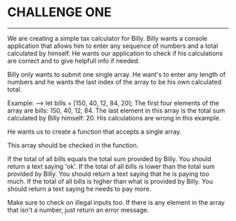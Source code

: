 # CHALLENGE ONE
---------------------------
We are creating a simple tax calculator for Billy. Billy wants a console application that allows him to enter any sequence of numbers and a total calculated by himself. He wants our application to check if his calculations are correct and to give helpfull info if needed.  

Billy only wants to submit one single array. He want's to enter any length of numbers and he wants the last index of the array to be his own calculated total. 

Example: 
--> 
let bills = [150, 40, 12, 84, 20];
The first four elements of the array are bills: 150, 40, 12, 84.
The last element in this array is the total sum calculated by Billy himself: 20. His calculations are wrong in this example. 

He wants us to create a function that accepts a single array. 

This array should be checked in the function. 

If the total of all bills equals the total sum provided by Billy. You should return a text saying 'ok'. 
If the total of all bills is lower than the total sum provided by Billy. You should return a text saying that he is paying too much. 
If the total of all bills is higher than what is provided by Billy. You should return a text saying he needs to pay more. 

Make sure to check on illegal inputs too. If there is any element in the array that isn't a number, just return an error message. 

